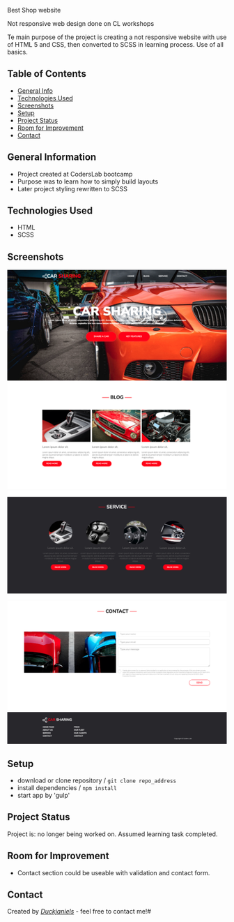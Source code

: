 Best Shop website

Not responsive web design done on CL workshops

Te main purpose of the project is creating a not responsive website with use of HTML 5 and CSS, then converted to SCSS
in learning process. Use of all basics.

## Table of Contents

* [General Info](#general-information)
* [Technologies Used](#technologies-used)
* [Screenshots](#screenshots)
* [Setup](#setup)
* [Project Status](#project-status)
* [Room for Improvement](#room-for-improvement)
* [Contact](#contact)

## General Information

- Project created at CodersLab bootcamp
- Purpose was to learn how to simply build layouts
- Later project styling rewritten to SCSS

## Technologies Used

- HTML
- SCSS

## Screenshots

![1](./images/ss1.png)
![1](./images/ss2.png)
![1](./images/ss3.png)
![1](./images/ss4.png)
![1](./images/ss5.png)

## Setup

- download or clone repository / `git clone repo_address`
- install dependencies / `npm install`
- start app by 'gulp'

## Project Status

Project is: no longer being worked on. Assumed learning task completed.

[//]: # (Assumed learning task completed.)

## Room for Improvement

- Contact section could be useable with validation and contact form.

## Contact

Created by [_Duckjaniels_](https://www.linkedin.com/in/maksym-kaczorowski-008b3a154/) - feel free to contact me!#

